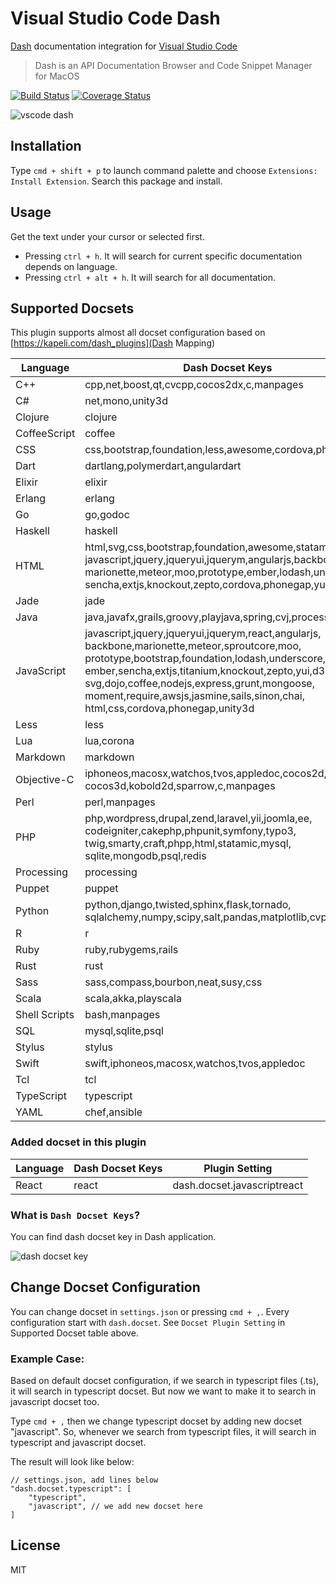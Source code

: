 # Visual Studio Code Dash

[Dash](https://kapeli.com/dash) documentation integration for [Visual Studio Code](https://code.visualstudio.com/)

> Dash is an API Documentation Browser and Code Snippet Manager for MacOS

[![Build Status](https://travis-ci.org/deerawan/vscode-dash.svg?branch=master)](https://travis-ci.org/deerawan/vscode-dash) [![Coverage Status](https://coveralls.io/repos/deerawan/vscode-dash/badge.svg?branch=master&service=github)](https://coveralls.io/github/deerawan/vscode-dash?branch=master)

![vscode dash](https://raw.githubusercontent.com/deerawan/vscode-dash/master/images/vscode-dash.gif)

## Installation
Type `cmd + shift + p` to launch command palette and choose `Extensions: Install Extension`. Search this package and install.

## Usage
Get the text under your cursor or selected first.

- Pressing `ctrl + h`. It will search for current specific documentation depends on language.
- Pressing `ctrl + alt + h`. It will search for all documentation.

## Supported Docsets
This plugin supports almost all docset configuration based on [https://kapeli.com/dash_plugins](Dash Mapping)

Language | Dash Docset Keys | Docset Plugin Setting
------------ | ------------- | -------------
C++ | cpp,net,boost,qt,cvcpp,cocos2dx,c,manpages | dash.docset.cpp
C# | net,mono,unity3d | dash.docset.csharp
Clojure | clojure | dash.docset.clojure
CoffeeScript | coffee | dash.docset.coffee
CSS | css,bootstrap,foundation,less,awesome,cordova,phonegap | dash.docset.css
Dart | dartlang,polymerdart,angulardart | dash.docset.dart
Elixir | elixir | dash.docset.elixir
Erlang | erlang | dash.docset.erlang
Go | go,godoc | dash.docset.go
Haskell | haskell | dash.docset.haskell
HTML | html,svg,css,bootstrap,foundation,awesome,statamic,<br>javascript,jquery,jqueryui,jquerym,angularjs,backbone,<br>marionette,meteor,moo,prototype,ember,lodash,underscore,<br>sencha,extjs,knockout,zepto,cordova,phonegap,yui | dash.docset.html
Jade | jade | dash.docset.jade
Java | java,javafx,grails,groovy,playjava,spring,cvj,processing | dash.docset.java
JavaScript | javascript,jquery,jqueryui,jquerym,react,angularjs,<br>backbone,marionette,meteor,sproutcore,moo,<br>prototype,bootstrap,foundation,lodash,underscore,<br>ember,sencha,extjs,titanium,knockout,zepto,yui,d3,<br>svg,dojo,coffee,nodejs,express,grunt,mongoose,<br>moment,require,awsjs,jasmine,sails,sinon,chai,<br>html,css,cordova,phonegap,unity3d | dash.docset.javascript
Less | less | dash.docset.less
Lua | lua,corona | dash.docset.lua
Markdown | markdown | dash.docset.markdown
Objective-C | iphoneos,macosx,watchos,tvos,appledoc,cocos2d,<br>cocos3d,kobold2d,sparrow,c,manpages | dash.docset.objective-c
Perl | perl,manpages | dash.docset.perl
PHP | php,wordpress,drupal,zend,laravel,yii,joomla,ee,<br>codeigniter,cakephp,phpunit,symfony,typo3,<br>twig,smarty,craft,phpp,html,statamic,mysql,<br>sqlite,mongodb,psql,redis | dash.docset.php
Processing | processing | dash.docset.pde
Puppet | puppet | dash.docset.puppet
Python | python,django,twisted,sphinx,flask,tornado,<br>sqlalchemy,numpy,scipy,salt,pandas,matplotlib,cvp | dash.docset.python
R | r | dash.docset.r
Ruby | ruby,rubygems,rails | dash.docset.ruby
Rust | rust | dash.docset.rust
Sass | sass,compass,bourbon,neat,susy,css | dash.docset.sass
Scala | scala,akka,playscala | dash.docset.scala
Shell Scripts | bash,manpages | dash.docset.shellscript
SQL | mysql,sqlite,psql | dash.docset.sql
Stylus | stylus | dash.docset.stylus
Swift | swift,iphoneos,macosx,watchos,tvos,appledoc | dash.docset.swift
Tcl | tcl | dash.docset.tcl
TypeScript | typescript | dash.docset.typescript
YAML | chef,ansible | dash.docset.yaml

### Added docset in this plugin
Language | Dash Docset Keys | Plugin Setting
------------ | ------------- | -------------
React | react | dash.docset.javascriptreact

### What is `Dash Docset Keys`?
You can find dash docset key in Dash application.

![dash docset key](https://raw.githubusercontent.com/deerawan/vscode-dash/master/images/dash-docset-key.jpg)

## Change Docset Configuration
You can change docset in `settings.json` or pressing `cmd + ,`.
Every configuration start with `dash.docset`. See `Docset Plugin Setting` in Supported Docset table above.

### Example Case:
Based on default docset configuration, if we search in typescript files (.ts), it will search in typescript docset.
But now we want to make it to search in javascript docset too.

Type `cmd + ,` then we change typescript docset by adding new docset "javascript". So, whenever we search from typescript files, it will search in typescript and javascript docset.

The result will look like below:

```
// settings.json, add lines below
"dash.docset.typescript": [
    "typescript",
    "javascript", // we add new docset here
]
```

## License
MIT

